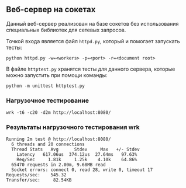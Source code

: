 ## Веб-сервер на сокетах

Данный веб-сервер реализован на базе сокетов без использования специальных библиотек для сетевых запросов.

Точкой входа является файл `httpd.py`, который и помогает запускать тесты:

```commandline
python httpd.py -w=<workers> -p=<port> -r=<document root>
```

В файле `httptest.py` хранятся тесты для данного сервера, которые можно запустить при помощи команды:

```commandline
python -m unittest httptest.py
```

### Нагрузочное тестирование

```commandline
wrk -t6 -c20 -d2m http://localhost:8080/
```

### Результаты нагрузочного тестирования wrk

```
Running 2m test @ http://localhost:8080/
  6 threads and 20 connections
  Thread Stats   Avg      Stdev     Max   +/- Stdev
    Latency   617.06us  374.12us  27.64ms   97.63%
    Req/Sec     1.81k     1.25k    4.10k    64.86%
  65470 requests in 2.00m, 9.68MB read
  Socket errors: connect 0, read 28, write 0, timeout 17
Requests/sec:    545.32
Transfer/sec:     82.54KB
```
